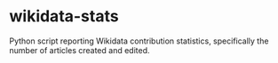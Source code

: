 # wikidata-stats
Python script reporting Wikidata contribution statistics, specifically the number of articles created and edited.
